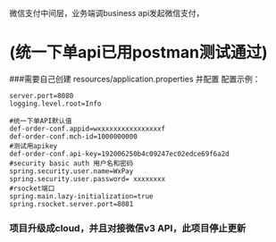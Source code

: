 微信支付中间层，业务端调business api发起微信支付，
# (统一下单api已用postman测试通过)
###需要自己创建 resources/application.properties 并配置
配置示例：
```properties
server.port=8080
logging.level.root=Info

#统一下单API默认值
def-order-conf.appid=wxxxxxxxxxxxxxxxxf
def-order-conf.mch-id=1000000000
#测试用apikey
def-order-conf.api-key=192006250b4c09247ec02edce69f6a2d
#security basic auth 用户名和密码
spring.security.user.name=WxPay
spring.security.user.password= xxxxxxxx
#rsocket端口
spring.main.lazy-initialization=true
spring.rsocket.server.port=8081

```

### 项目升级成cloud，并且对接微信v3 API，此项目停止更新